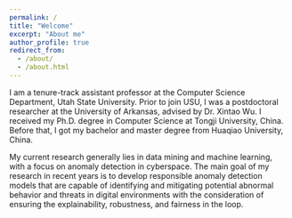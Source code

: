```yaml
---
permalink: /
title: "Welcome"
excerpt: "About me"
author_profile: true
redirect_from: 
  - /about/
  - /about.html
---
```


I am a tenure-track assistant professor at the Computer Science Department, Utah State University. Prior to join USU, I was a postdoctoral researcher at the University of Arkansas, advised by Dr. Xintao Wu. I received my Ph.D. degree in Computer Science at Tongji University, China. Before that, I got my bachelor and master degree from Huaqiao University, China. 

My current research generally lies in data mining and machine learning, with a focus on anomaly detection in cyberspace. The main goal of my research in recent years is to develop responsible anomaly detection models that are capable of identifying and mitigating potential abnormal behavior and threats in digital environments with the consideration of ensuring the explainability, robustness, and fairness in the loop.

<!-- **Research Interests**: Deep learning and its applications in anomaly detection and natural language processing. -->

<!-- <span style="color:red">**Openings**: I am looking for highly-motivated Ph.D. students (fully funded) and visiting Ph.D. students to work with me on data mining and machine learning. Please send me your CV if you are interested. [Details]({% link _pages/hiring.md%}). </span> -->
